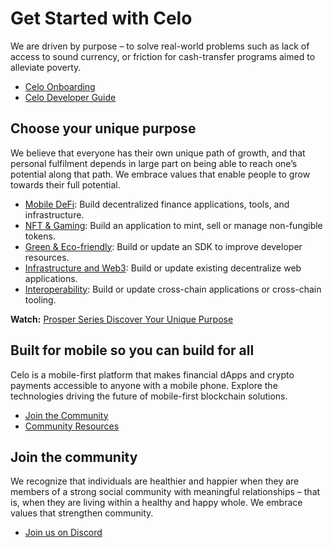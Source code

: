 # Get Started with Celo

We are driven by purpose – to solve real-world problems such as lack of access to sound currency, or friction for cash-transfer programs aimed to alleviate poverty. 

* [Celo Onboarding](./education/01-introduction-to-celo/01-celo-onboarding.md)
* [Celo Developer Guide](./education/01-introduction-to-celo/02-celo-developer-guide.md)

## **Choose your unique purpose**

We believe that everyone has their own unique path of growth, and that personal fulfilment depends in large part on being able to reach one’s potential along that path. We embrace values that enable people to grow towards their full potential.

* [Mobile DeFi](./education/05-code-by-example/defi/defi-track.md): Build decentralized finance applications, tools, and infrastructure.
* [NFT & Gaming](./education/05-code-by-example/nft-gaming-and-creator/nft-gaming-and-creator-track.md): Build an application to mint, sell or manage non-fungible tokens.
* [Green & Eco-friendly](./education/05-code-by-example/green-and-ecofriendly/green-and-ecofriendly-track.md): Build or update an SDK to improve developer resources.
* [Infrastructure and Web3](./education/05-code-by-example/infrastructure-and-web3/infrastructure-and-web3-track.md): Build or update existing decentralize web applications.
* [Interoperability](./education/05-code-by-example/interoperability/interoperability-track.md): Build or update cross-chain applications or cross-chain tooling.

**Watch:** [Prosper Series Discover Your Unique Purpose](https://www.youtube.com/watch?v=QCkWMbOrJNw&list=PLsQbsop73cfEbacv8AD6cNC64hmjhGleo)

## **Built for mobile so you can build for all**

Celo is a mobile-first platform that makes financial dApps and crypto payments accessible to anyone with a mobile phone. Explore the technologies driving the future of mobile-first blockchain solutions.

* [Join the Community](./community/join-the-community.md)
* [Community Resources](./community/community-resources.md)

## **Join the community**

We recognize that individuals are healthier and happier when they are members of a strong social community with meaningful relationships – that is, when they are living within a healthy and happy whole. We embrace values that strengthen community.

* [Join us on Discord](https://discord.com/invite/6yWMkgM)